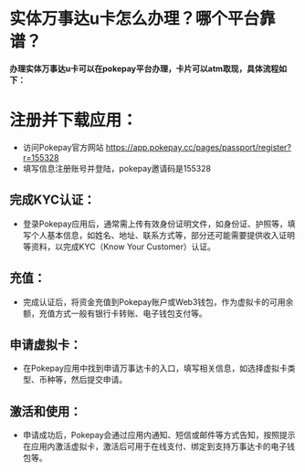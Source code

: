 # 实体万事达u卡怎么办理？哪个平台靠谱？

**办理实体万事达u卡可以在pokepay平台办理，卡片可以atm取现，具体流程如下：**

# 注册并下载应用：
- 访问Pokepay官方网站 https://app.pokepay.cc/pages/passport/register?r=155328
- 填写信息注册账号并登陆，pokepay邀请码是155328

## 完成KYC认证：
- 登录Pokepay应用后，通常需上传有效身份证明文件，如身份证、护照等，填写个人基本信息，如姓名、地址、联系方式等，部分还可能需要提供收入证明等资料，以完成KYC（Know Your Customer）认证。
 
## 充值：
- 完成认证后，将资金充值到Pokepay账户或Web3钱包，作为虚拟卡的可用余额，充值方式一般有银行卡转账、电子钱包支付等。
 
## 申请虚拟卡：
- 在Pokepay应用中找到申请万事达卡的入口，填写相关信息，如选择虚拟卡类型、币种等，然后提交申请。
 
## 激活和使用：
- 申请成功后，Pokepay会通过应用内通知、短信或邮件等方式告知，按照提示在应用内激活虚拟卡，激活后可用于在线支付、绑定到支持万事达卡的电子钱包等。
